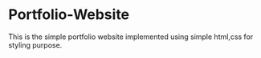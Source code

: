 # Portfolio-Website
This is the simple portfolio website implemented using simple html,css for styling purpose.
